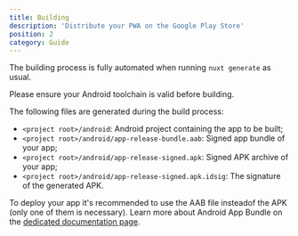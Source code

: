 ```yaml
---
title: Building
description: 'Distribute your PWA on the Google Play Store'
position: 2
category: Guide
---
```


The building process is fully automated when running `nuxt generate` as usual.

Please ensure your Android toolchain is valid before building.

The following files are generated during the build process:
- `<project root>/android`: Android project containing the app to be built;
- `<project root>/android/app-release-bundle.aab`: Signed app bundle of your app;
- `<project root>/android/app-release-signed.apk`: Signed APK archive of your app;
- `<project root>/android/app-release-signed.apk.idsig`: The signature of the generated APK.

To deploy your app it's recommended to use the AAB file insteadof the APK (only one of them is necessary). Learn more about Android App Bundle on the [dedicated documentation page](https://developer.android.com/guide/app-bundle).

